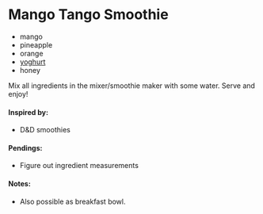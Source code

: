 # Mango Tango Smoothie

* mango
* pineapple
* orange
* [yoghurt](https://github.com/andreamalhera/committed_meals/blob/master/how_to_replace.md#yoghurt)
* honey

Mix all ingredients in the mixer/smoothie maker with some water. Serve and enjoy!

#### Inspired by: 
* D&D smoothies

#### Pendings: 
* Figure out ingredient measurements

#### Notes: 
* Also possible as breakfast bowl.
